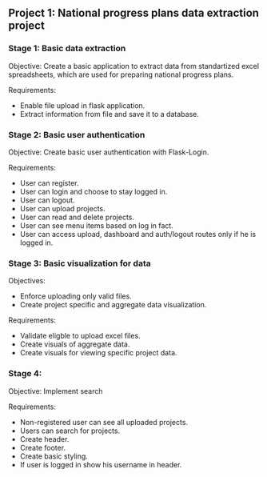 ## Project 1: National progress plans data extraction project 

### Stage 1: Basic data extraction
Objective: Create a basic application to extract data from standartized excel spreadsheets, which are used for preparing national progress plans.

Requirements:
- Enable file upload in flask application. 
- Extract information from file and save it to a database.

### Stage 2: Basic user authentication
Objective: Create basic user authentication with Flask-Login.

Requirements:
- User can register.
- User can login and choose to stay logged in.
- User can logout.
- User can upload projects.
- User can read and delete projects.
- User can see menu items based on log in fact.
- User can access upload, dashboard and auth/logout routes only if he is logged in.


### Stage 3: Basic visualization for data
Objectives: 
- Enforce uploading only valid files.
- Create project specific and aggregate data visualization.

Requirements:
- Validate eligble to upload excel files.
- Create visuals of aggregate data.
- Create visuals for viewing specific project data.


### Stage 4: 
Objective: Implement search

Requirements:
- Non-registered user can see all uploaded projects.
- Users can search for projects.
- Create header.
- Create footer.
- Create basic styling.
- If user is logged in show his username in header.